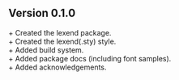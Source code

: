 Version 0.1.0
-------------

\+ Created the lexend package.  
\+ Created the lexend(.sty) style.  
\+ Added build system.  
\+ Added package docs (including font samples).  
\+ Added acknowledgements.  


